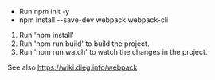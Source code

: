 - Run npm init -y
- npm install --save-dev webpack webpack-cli
1. Run 'npm install'
2. Run 'npm run build' to build the project.
3. Run 'npm run watch' to watch the changes in the project.

See also https://wiki.dieg.info/webpack

